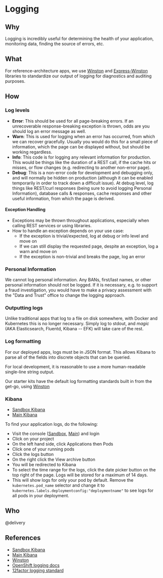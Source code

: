 # Logging

## Why

Logging is incredibly useful for determining the health of your application, monitoring data, finding the source of errors, etc.

## What

For reference-architecture apps, we use [Winston](https://github.com/winstonjs/winston) and [Express-Winston](https://github.com/bithavoc/express-winston) libraries to standardize our output of logging for diagnostics and auditing purposes.

## How

### Log levels

-   **Error**: This should be used for all page-breaking errors. If an unrecoverable response-breaking exception is thrown, odds are you should log an error message as well.
-   **Warn**: This is used for logging when an error has occurred, from which we can recover gracefully. Usually you would do this for a small piece of information, which the page can be displayed without, but should be working regardless.
-   **Info**: This code is for logging any relevant information for production. This would be things like the duration of a REST call, if the cache hits or misses, or flow changes (e.g. redirecting to another non-error page).
-   **Debug**: This is a non-error code for development and debugging only, and will normally be hidden on production (although it can be enabled temporarily in order to track down a difficult issue). At debug level, log things like REST/curl responses (being sure to avoid logging Personal Information), database calls & responses, cache responses and other useful information, from which the page is derived.

#### Exception Handling
-   Exceptions may be thrown throughout applications, especially when calling REST services or using libraries.
-   How to handle an exception depends on your use case:
    -   If the exception is trivial/expected, log at debug or info level and move on
    -   If we can still display the requested page, despite an exception, log a warn and move on
    -   If the exception is non-trivial and breaks the page, log an error

### Personal Information

We cannot log personal information. Any BANs, first/last names, or other personal information should not be logged. If it is necessary, e.g. to support a fraud investigation, you would have to make a privacy assessment with the "Data and Trust" office to change the logging approach.

### Outputting logs

Unlike traditional apps that log to a file on disk somewhere, with Docker and Kubernetes this is no longer necessary. Simply log to stdout, and _magic_ (AKA Elasticsearch, Fluentd, Kibana -- EFK) will take care of the rest.

### Log formatting

For our deployed apps, logs must be in JSON format. This allows Kibana to parse all of the fields into discrete objects that can be queried.

For local development, it is reasonable to use a more human-readable single-line string output.

Our starter kits have the default log formatting standards built in from the get-go, using [Winston](https://github.com/winstonjs/winston)

### Kibana

-   [Sandbox Kibana](https://logs.telusdigitalsandbox.openshift.com)
-   [Main Kibana](https://logs.telusdigital.openshift.com)

To find your application logs, do the following:

-   Visit the console ([Sandbox](http://console.telusdigital.openshift.com), [Main](http://console.telusdigital.openshift.com)) and login
-   Click on your project
-   On the left hand side, click Applications then Pods
-   Click one of your running pods
-   Click the logs button
-   On the right click the View archive button
-   You will be redirected to Kibana
-   To select the time range for the logs, click the date picker button on the top right of the page. Logs will be stored for a maximum of 14 days.
-   This will show logs for only your pod by default. Remove the `kubernetes.pod_name` selector and change it to `kubernetes.labels.deploymentconfig:"deploymentname"` to see logs for all pods in your deployment.

## Who

@delivery

## References

-   [Sandbox Kibana](https://logs.telusdigitalsandbox.openshift.com)
-   [Main Kibana](https://logs.telusdigital.openshift.com)
-   [Winston](https://github.com/winstonjs/winston)
-   [OpenShift logging docs](https://docs.openshift.com/container-platform/3.4/install_config/aggregate_logging.html)
-   [12factor logging standard](https://12factor.net/logs)
